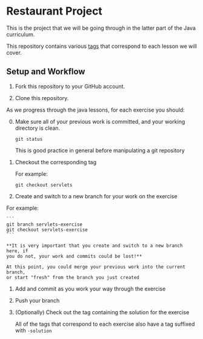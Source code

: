 # Restaurant Project

This is the project that we will be going through in the latter part of the Java
curriculum.

This repository contains various
[tags](https://git-scm.com/book/en/v2/Git-Basics-Tagging) that correspond to
each lesson we will cover.

## Setup and Workflow

1. Fork this repository to your GitHub account.

1. Clone this repository.

As we progress through the java lessons, for each exercise you should:

0. Make sure all of your previous work is committed, and your working directory
   is clean.

    ```
    git status
    ```

    This is good practice in general before manipulating a git repository

1. Checkout the corresponding tag

    For example:

    ```
    git checkout servlets
    ```

1. Create and switch to a new branch for your work on the exercise

For example:

    ```
    git branch servlets-exercise
    git checkout servlets-exercise
    ```

    **It is very important that you create and switch to a new branch here, if
    you do not, your work and commits could be lost!**

    At this point, you could merge your previous work into the current branch,
    or start "fresh" from the branch you just created

1. Add and commit as you work your way through the exercise

1. Push your branch

1. (Optionally) Check out the tag containing the solution for the exercise

    All of the tags that correspond to each exercise also have a tag suffixed
    with `-solution`